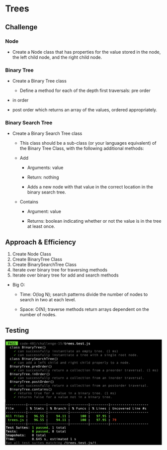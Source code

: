 # Trees

## Challenge

### Node

* Create a Node class that has properties for the value stored in the node, the left child node, and the right child node.

### Binary Tree

* Create a Binary Tree class

    * Define a method for each of the depth first traversals:
pre order
* in order
* post order which returns an array of the values, ordered appropriately.

### Binary Search Tree

* Create a Binary Search Tree class
    * This class should be a sub-class (or your languages equivalent) of the Binary Tree Class, with the following additional methods:

    * Add

        * Arguments: value

        * Return: nothing

        * Adds a new node with that value in the correct location in the binary search tree.

    * Contains

        * Argument: value

        * Returns: boolean indicating whether or not the value is in the tree at least once.

## Approach & Efficiency

1. Create Node Class
2. Create BinaryTree Class
3. Create BinarySearchTree Class
4. Iterate over binary tree for traversing methods
5. Iterate over binary tree for add and search methods

* Big O:
    * Time: O(log N); search patterns divide the number of nodes to search in two at each level.

    * Space: O(N); traverse methods return arrays dependent on the number of nodes.

## Testing

![Tests](./challenge-15.png)
